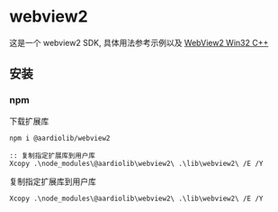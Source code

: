 # webview2

这是一个 webview2 SDK, 具体用法参考示例以及 [WebView2 Win32 C++](https://learn.microsoft.com/en-us/microsoft-edge/webview2/reference/win32/)

## 安装
### npm

下载扩展库
``` shell
npm i @aardiolib/webview2

:: 复制指定扩展库到用户库
Xcopy .\node_modules\@aardiolib\webview2\ .\lib\webview2\ /E /Y
```

复制指定扩展库到用户库
``` shell
Xcopy .\node_modules\@aardiolib\webview2\ .\lib\webview2\ /E /Y
```